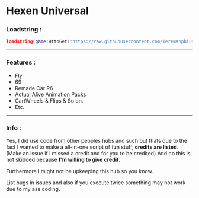 # Hexen Universal

### Loadstring : 
```lua 
loadstring(game:HttpGet('https://raw.githubusercontent.com/Teremanphius/HexUni.Dev/refs/heads/main/HexUniGeneral'))()
```
---
### Features :
- Fly
- 69 
- Remade Car R6
- Actual Alive Animation Packs
- CartWheels & Flips & So on.
- Etc.
---
### Info :
Yes, I did use code from other peoples hubs and such but thats due to the fact I wanted to make a all-in-one script of fun stuff, <strong>credits are listed</strong>. (Make an issue if i missed a credit and for you to be credited)
And no this is not skidded because <strong>I'm willing to give credit</strong>.

Furthermore I might not be upkeeping this hub so you know.

List bugs in issues and also if you execute twice something may not work due to my ass coding.
